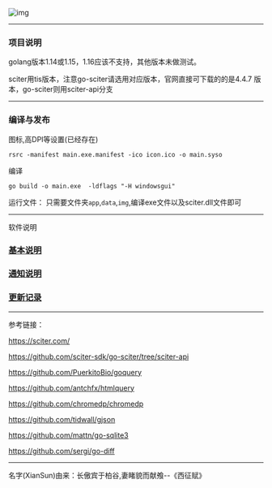 ![img](https://imgur.com/ErJvIyz.png)

---
### 项目说明

golang版本1.14或1.15，1.16应该不支持，其他版本未做测试。

sciter用tis版本，注意go-sciter请选用对应版本，官网直接可下载的的是4.4.7 版本，go-sciter则用sciter-api分支


---
### 编译与发布

图标,高DPI等设置(已经存在) 

`rsrc -manifest main.exe.manifest -ico icon.ico -o main.syso`


编译

 `go build -o main.exe  -ldflags "-H windowsgui"`
 

运行文件：
只需要文件夹`app`,`data`,`img`,编译exe文件以及sciter.dll文件即可

 ---
 软件说明
                      
### [基本说明](./doc/基本说明.md)

### [通知说明](./doc/通知说明.md)

### [更新记录](./doc/更新记录.md)

---

参考链接：

https://sciter.com/

https://github.com/sciter-sdk/go-sciter/tree/sciter-api

https://github.com/PuerkitoBio/goquery

https://github.com/antchfx/htmlquery

https://github.com/chromedp/chromedp

https://github.com/tidwall/gjson

https://github.com/mattn/go-sqlite3

https://github.com/sergi/go-diff

---

名字(XianSun)由来：长傲宾于柏谷,妻睹貌而献飧--《西征赋》